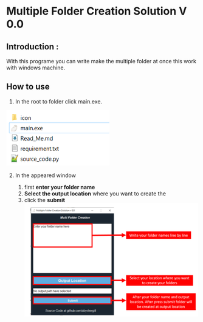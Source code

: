 # Multiple Folder Creation Solution V 0.0  

## Introduction :
With this programe you can write make the multiple folder at once this work with windows machine.

## How to use 
1. In the root to folder click main.exe.

![Root Folder](images/root_folder.png)

2. In the appeared window

   1. first **enter your folder name**
   2. **Select the output location** where you want to create the
   3. click the **submit** 
![Widget picture](images/widget.png)


